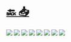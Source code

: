 #
# [🔙 ](../../)    <a href="../pdfs/221290672_⚪_🏦_🔧_📜_Declaración Responsable de Obras.pdf">📥</a>
 <img src="page0.jpg">   <img src="page1.jpg">   <img src="page2.jpg">   <img src="page3.jpg">   <img src="page4.jpg">   <img src="page5.jpg">   <img src="page6.jpg">   <img src="page7.jpg"> 

            
                